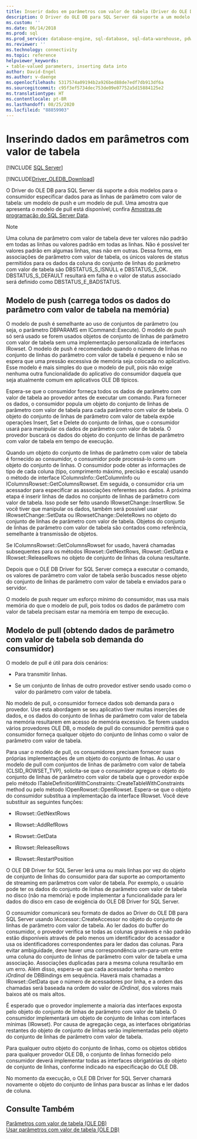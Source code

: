 ```yaml
---
title: Inserir dados em parâmetros com valor de tabela (Driver do OLE DB) | Microsoft Docs
description: O Driver do OLE DB para SQL Server dá suporte a um modelo de push e um modelo de pull para que os consumidores especifiquem os dados das linhas de parâmetros com valor de tabela.
ms.custom: ''
ms.date: 06/14/2018
ms.prod: sql
ms.prod_service: database-engine, sql-database, sql-data-warehouse, pdw
ms.reviewer: ''
ms.technology: connectivity
ms.topic: reference
helpviewer_keywords:
- table-valued parameters, inserting data into
author: David-Engel
ms.author: v-daenge
ms.openlocfilehash: 5317574a09194b2a926bed88de7edf7db913df6a
ms.sourcegitcommit: c95f3ef5734dec753de09e07752a5d15884125e2
ms.translationtype: HT
ms.contentlocale: pt-BR
ms.lasthandoff: 08/25/2020
ms.locfileid: "88859903"
---
```

# <a name="inserting-data-into-table-valued-parameters"></a>Inserindo dados em parâmetros com valor de tabela
[!INCLUDE [SQL Server](../../../includes/applies-to-version/sql-asdb-asdbmi-asa-pdw.md)]

[!INCLUDE[Driver_OLEDB_Download](../../../includes/driver_oledb_download.md)]

  O Driver do OLE DB para SQL Server dá suporte a dois modelos para o consumidor especificar dados para as linhas de parâmetro com valor de tabela: um modelo de push e um modelo de pull. Uma amostra que apresenta o modelo de pull está disponível; confira [Amostras de programação do SQL Server Data](https://msftdpprodsamples.codeplex.com/).  
  
> [!NOTE]  
>  Uma coluna de parâmetro com valor de tabela deve ter valores não padrão em todas as linhas ou valores padrão em todas as linhas. Não é possível ter valores padrão em algumas linhas, mas não em outras. Dessa forma, em associações de parâmetro com valor de tabela, os únicos valores de status permitidos para os dados da coluna do conjunto de linhas do parâmetro com valor de tabela são DBSTATUS_S_ISNULL e DBSTATUS_S_OK. DBSTATUS_S_DEFAULT resultará em falha e o valor de status associado será definido como DBSTATUS_E_BADSTATUS.  
  
## <a name="push-model-loads-all-table-valued-parameter-data-in-memory"></a>Modelo de push (carrega todos os dados do parâmetro com valor de tabela na memória)  
 O modelo de push é semelhante ao uso de conjuntos de parâmetro (ou seja, o parâmetro DBPARAMS em ICommand::Execute). O modelo de push só será usado se forem usados objetos de conjunto de linhas de parâmetro com valor de tabela sem uma implementação personalizada de interfaces IRowset. O modelo de push é recomendado quando o número de linhas no conjunto de linhas do parâmetro com valor de tabela é pequeno e não se espera que uma pressão excessiva de memória seja colocada no aplicativo. Esse modelo é mais simples do que o modelo de pull, pois não exige nenhuma outra funcionalidade do aplicativo do consumidor daquela que seja atualmente comum em aplicativos OLE DB típicos.  
  
 Espera-se que o consumidor forneça todos os dados de parâmetro com valor de tabela ao provedor antes de executar um comando. Para fornecer os dados, o consumidor popula um objeto do conjunto de linhas de parâmetro com valor de tabela para cada parâmetro com valor de tabela. O objeto do conjunto de linhas de parâmetro com valor de tabela expõe operações Insert, Set e Delete do conjunto de linhas, que o consumidor usará para manipular os dados de parâmetro com valor de tabela. O provedor buscará os dados do objeto do conjunto de linhas de parâmetro com valor de tabela em tempo de execução.  
  
 Quando um objeto do conjunto de linhas de parâmetro com valor de tabela é fornecido ao consumidor, o consumidor pode processá-lo como um objeto do conjunto de linhas. O consumidor pode obter as informações de tipo de cada coluna (tipo, comprimento máximo, precisão e escala) usando o método de interface IColumnsInfo::GetColumnInfo ou IColumnsRowset::GetColumnsRowset. Em seguida, o consumidor cria um acessador para especificar as associações referentes aos dados. A próxima etapa é inserir linhas de dados no conjunto de linhas de parâmetro com valor de tabela. Isso pode ser feito usando IRowsetChange::InsertRow. Se você tiver que manipular os dados, também será possível usar IRowsetChange::SetData ou IRowsetChange::DeleteRows no objeto do conjunto de linhas de parâmetro com valor de tabela. Objetos do conjunto de linhas de parâmetro com valor de tabela são contados como referência, semelhante à transmissão de objetos.  
  
 Se IColumnsRowset::GetColumnsRowset for usado, haverá chamadas subsequentes para os métodos IRowset::GetNextRows, IRowset::GetData e IRowset::ReleaseRows no objeto de conjunto de linhas da coluna resultante.  
  
 Depois que o OLE DB Driver for SQL Server começa a executar o comando, os valores de parâmetro com valor de tabela serão buscados nesse objeto do conjunto de linhas de parâmetro com valor de tabela e enviados para o servidor.  
  
 O modelo de push requer um esforço mínimo do consumidor, mas usa mais memória do que o modelo de pull, pois todos os dados de parâmetro com valor de tabela precisam estar na memória em tempo de execução.  
  
## <a name="pull-model-obtaining-table-valued-parameter-data-on-demand-from-the-consumer"></a>Modelo de pull (obtendo dados de parâmetro com valor de tabela sob demanda do consumidor)  
 O modelo de pull é útil para dois cenários:  
  
-   Para transmitir linhas.  
  
-   Se um conjunto de linhas de outro provedor estiver sendo usado como o valor do parâmetro com valor de tabela.  
  
 No modelo de pull, o consumidor fornece dados sob demanda para o provedor. Use esta abordagem se seu aplicativo tiver muitas inserções de dados, e os dados do conjunto de linhas de parâmetro com valor de tabela na memória resultarem em acesso de memória excessivo. Se forem usados vários provedores OLE DB, o modelo de pull do consumidor permitirá que o consumidor forneça qualquer objeto do conjunto de linhas como o valor de parâmetro com valor de tabela.  
  
 Para usar o modelo de pull, os consumidores precisam fornecer suas próprias implementações de um objeto do conjunto de linhas. Ao usar o modelo de pull com conjuntos de linhas de parâmetro com valor de tabela (CLSID_ROWSET_TVP), solicita-se que o consumidor agregue o objeto do conjunto de linhas de parâmetro com valor de tabela que o provedor expõe pelo método ITableDefinitionWithConstraints::CreateTableWithConstraints method ou pelo método IOpenRowset::OpenRowset. Espera-se que o objeto do consumidor substitua a implementação da interface IRowset. Você deve substituir as seguintes funções:  
  
-   IRowset::GetNextRows  
  
-   IRowset::AddRefRows  
  
-   IRowset::GetData  
  
-   IRowset::ReleaseRows  
  
-   IRowset::RestartPosition  
  
 O OLE DB Driver for SQL Server lerá uma ou mais linhas por vez do objeto de conjunto de linhas do consumidor para dar suporte ao comportamento de streaming em parâmetros com valor de tabela. Por exemplo, o usuário pode ter os dados do conjunto de linhas de parâmetro com valor de tabela no disco (não na memória) e pode implementar a funcionalidade para ler dados do disco em caso de exigência do OLE DB Driver for SQL Server.  
  
 O consumidor comunicará seu formato de dados ao Driver do OLE DB para SQL Server usando IAccessor::CreateAccessor no objeto do conjunto de linhas de parâmetro com valor de tabela. Ao ler dados do buffer do consumidor, o provedor verifica se todas as colunas graváveis e não padrão estão disponíveis através de pelo menos um identificador do acessador e usa os identificadores correspondentes para ler dados das colunas. Para evitar ambiguidade, deve haver uma correspondência um-para-um entre uma coluna do conjunto de linhas de parâmetro com valor de tabela e uma associação. Associações duplicadas para a mesma coluna resultarão em um erro. Além disso, espera-se que cada acessador tenha o membro *iOrdinal* de DBBindings em sequência. Haverá mais chamadas a IRowset::GetData que o número de acessadores por linha, e a ordem das chamadas será baseada na ordem do valor de *iOrdinal*, dos valores mais baixos até os mais altos.  
  
 É esperado que o provedor implemente a maioria das interfaces exposta pelo objeto do conjunto de linhas de parâmetro com valor de tabela. O consumidor implementará um objeto de conjunto de linhas com interfaces mínimas (IRowset). Por causa de agregação cega, as interfaces obrigatórias restantes do objeto de conjunto de linhas serão implementadas pelo objeto do conjunto de linhas de parâmetro com valor de tabela.  
  
 Para qualquer outro objeto do conjunto de linhas, como os objetos obtidos para qualquer provedor OLE DB, o conjunto de linhas fornecido pelo consumidor deverá implementar todas as interfaces obrigatórias do objeto de conjunto de linhas, conforme indicado na especificação do OLE DB.  
  
 No momento da execução, o OLE DB Driver for SQL Server chamará novamente o objeto do conjunto de linhas para buscar as linhas e ler dados de coluna.  
  
## <a name="see-also"></a>Consulte Também  
 [Parâmetros com valor de tabela &#40;OLE DB&#41;](../../oledb/ole-db-table-valued-parameters/table-valued-parameters-ole-db.md)   
 [Usar parâmetros com valor de tabela &#40;OLE DB&#41;](../../oledb/ole-db-how-to/use-table-valued-parameters-ole-db.md)  
  
  
